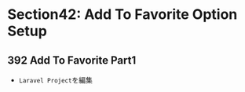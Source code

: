 # Section42: Add To Favorite Option Setup

## 392 Add To Favorite Part1

- `Laravel Project`を編集<br>
